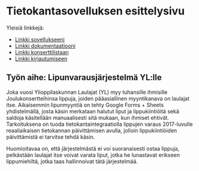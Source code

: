 # Tietokantasovelluksen esittelysivu

Yleisiä linkkejä:

* [Linkki sovellukseeni](https://thomasto.users.cs.helsinki.fi/YL)
* [Linkki dokumentaatiooni](https://github.com/rTonTTu/YL-Lipunvaraus-Tsoha-S2017-/blob/master/doc/dokumentaatio.pdf)
* [Linkki konserttilistaan](https://thomasto.users.cs.helsinki.fi/konsertit)
* [Linkki kirjautumiseen](https://thomasto.users.cs.helsinki.fi/login)

## Työn aihe: Lipunvarausjärjestelmä YL:lle

Joka vuosi Ylioppilaskunnan Laulajat (YL) myy tuhansille ihmisille Joulukonsertteihinsa lippuja, joiden pääasiallinen myyntikanava on laulajat itse. 
Aikaisemmin lipunmyyntiä on tehty Google Forms + Sheets yhdistelmällä, josta käsin merkataan halutut liput ja lippukiintiöitä sekä saldoja käsitellään
manuaalisesti sitä mukaan, kun ihmiset ehtivät. Tarkoituksena on tuoda tietokantaintegraatiolla lippujen varaus 2017-luvulle reaaliaikaisen tietokannan 
päivittämisen avulla, jolloin lippukiintiöiden päivittämistä ei tarvitse tehdä käsin. 

Huomioitavaa on, että järjestelmästä ei voi suoranaisesti ostaa lippuja, pelkästään laulajat itse voivat varata liput, jotka he lunastavat erikseen lippumiehiltä,
jotka taas hallinnoivat tätä järjestelmää. 
